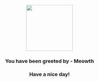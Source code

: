 <p align="center">
    <img src="https://raw.githubusercontent.com/PokeAPI/sprites/master/sprites/pokemon/52.png" width="150" height="150">
</p>
<h3 align="center">You have been greeted by - <b>Meowth</b></h3>
<h3 align="center">Have a nice day!</h3>
